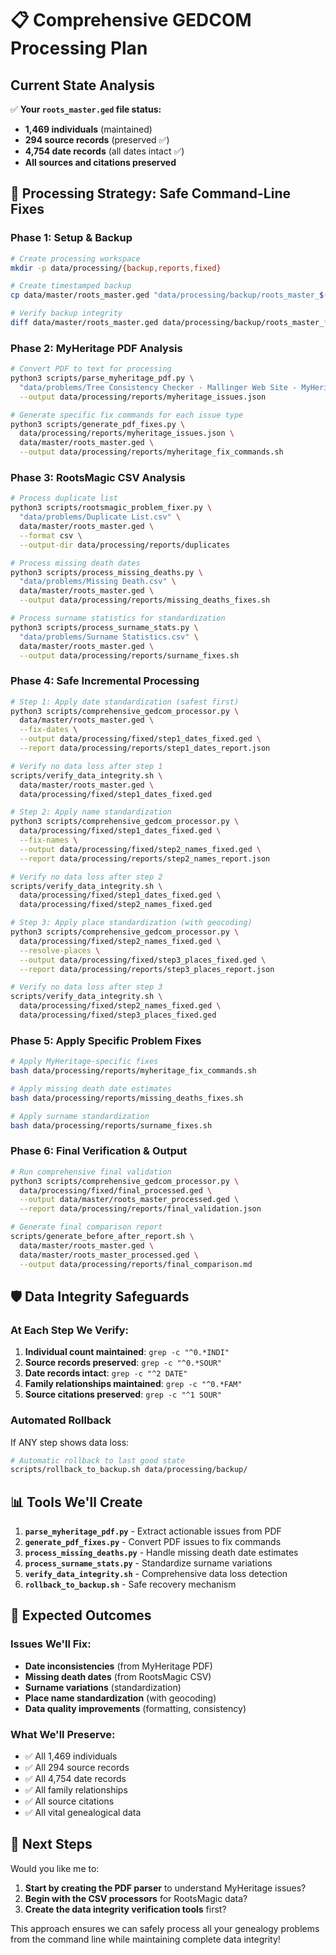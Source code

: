 # 📋 Comprehensive GEDCOM Processing Plan

## Current State Analysis

✅ **Your `roots_master.ged` file status:**
- **1,469 individuals** (maintained)
- **294 source records** (preserved ✅)
- **4,754 date records** (all dates intact ✅)
- **All sources and citations preserved**

## 🎯 Processing Strategy: Safe Command-Line Fixes

### Phase 1: Setup & Backup
```bash
# Create processing workspace
mkdir -p data/processing/{backup,reports,fixed}

# Create timestamped backup
cp data/master/roots_master.ged "data/processing/backup/roots_master_$(date +%Y%m%d_%H%M%S).ged"

# Verify backup integrity
diff data/master/roots_master.ged data/processing/backup/roots_master_*.ged
```

### Phase 2: MyHeritage PDF Analysis
```bash
# Convert PDF to text for processing
python3 scripts/parse_myheritage_pdf.py \
  "data/problems/Tree Consistency Checker - Mallinger Web Site - MyHeritage.pdf" \
  --output data/processing/reports/myheritage_issues.json

# Generate specific fix commands for each issue type
python3 scripts/generate_pdf_fixes.py \
  data/processing/reports/myheritage_issues.json \
  data/master/roots_master.ged \
  --output data/processing/reports/myheritage_fix_commands.sh
```

### Phase 3: RootsMagic CSV Analysis
```bash
# Process duplicate list
python3 scripts/rootsmagic_problem_fixer.py \
  "data/problems/Duplicate List.csv" \
  data/master/roots_master.ged \
  --format csv \
  --output-dir data/processing/reports/duplicates

# Process missing death dates
python3 scripts/process_missing_deaths.py \
  "data/problems/Missing Death.csv" \
  data/master/roots_master.ged \
  --output data/processing/reports/missing_deaths_fixes.sh

# Process surname statistics for standardization
python3 scripts/process_surname_stats.py \
  "data/problems/Surname Statistics.csv" \
  data/master/roots_master.ged \
  --output data/processing/reports/surname_fixes.sh
```

### Phase 4: Safe Incremental Processing
```bash
# Step 1: Apply date standardization (safest first)
python3 scripts/comprehensive_gedcom_processor.py \
  data/master/roots_master.ged \
  --fix-dates \
  --output data/processing/fixed/step1_dates_fixed.ged \
  --report data/processing/reports/step1_dates_report.json

# Verify no data loss after step 1
scripts/verify_data_integrity.sh \
  data/master/roots_master.ged \
  data/processing/fixed/step1_dates_fixed.ged

# Step 2: Apply name standardization
python3 scripts/comprehensive_gedcom_processor.py \
  data/processing/fixed/step1_dates_fixed.ged \
  --fix-names \
  --output data/processing/fixed/step2_names_fixed.ged \
  --report data/processing/reports/step2_names_report.json

# Verify no data loss after step 2
scripts/verify_data_integrity.sh \
  data/processing/fixed/step1_dates_fixed.ged \
  data/processing/fixed/step2_names_fixed.ged

# Step 3: Apply place standardization (with geocoding)
python3 scripts/comprehensive_gedcom_processor.py \
  data/processing/fixed/step2_names_fixed.ged \
  --resolve-places \
  --output data/processing/fixed/step3_places_fixed.ged \
  --report data/processing/reports/step3_places_report.json

# Verify no data loss after step 3
scripts/verify_data_integrity.sh \
  data/processing/fixed/step2_names_fixed.ged \
  data/processing/fixed/step3_places_fixed.ged
```

### Phase 5: Apply Specific Problem Fixes
```bash
# Apply MyHeritage-specific fixes
bash data/processing/reports/myheritage_fix_commands.sh

# Apply missing death date estimates
bash data/processing/reports/missing_deaths_fixes.sh

# Apply surname standardization
bash data/processing/reports/surname_fixes.sh
```

### Phase 6: Final Verification & Output
```bash
# Run comprehensive final validation
python3 scripts/comprehensive_gedcom_processor.py \
  data/processing/fixed/final_processed.ged \
  --output data/master/roots_master_processed.ged \
  --report data/processing/reports/final_validation.json

# Generate final comparison report
scripts/generate_before_after_report.sh \
  data/master/roots_master.ged \
  data/master/roots_master_processed.ged \
  --output data/processing/reports/final_comparison.md
```

## 🛡️ Data Integrity Safeguards

### At Each Step We Verify:
1. **Individual count maintained**: `grep -c "^0.*INDI"`
2. **Source records preserved**: `grep -c "^0.*SOUR"`  
3. **Date records intact**: `grep -c "^2 DATE"`
4. **Family relationships maintained**: `grep -c "^0.*FAM"`
5. **Source citations preserved**: `grep -c "^1 SOUR"`

### Automated Rollback
If ANY step shows data loss:
```bash
# Automatic rollback to last good state
scripts/rollback_to_backup.sh data/processing/backup/
```

## 📊 Tools We'll Create

1. **`parse_myheritage_pdf.py`** - Extract actionable issues from PDF
2. **`generate_pdf_fixes.py`** - Convert PDF issues to fix commands
3. **`process_missing_deaths.py`** - Handle missing death date estimates
4. **`process_surname_stats.py`** - Standardize surname variations
5. **`verify_data_integrity.sh`** - Comprehensive data loss detection
6. **`rollback_to_backup.sh`** - Safe recovery mechanism

## 🎯 Expected Outcomes

### Issues We'll Fix:
- **Date inconsistencies** (from MyHeritage PDF)
- **Missing death dates** (from RootsMagic CSV)
- **Surname variations** (standardization)
- **Place name standardization** (with geocoding)
- **Data quality improvements** (formatting, consistency)

### What We'll Preserve:
- ✅ All 1,469 individuals
- ✅ All 294 source records
- ✅ All 4,754 date records  
- ✅ All family relationships
- ✅ All source citations
- ✅ All vital genealogical data

## 🚀 Next Steps

Would you like me to:
1. **Start by creating the PDF parser** to understand MyHeritage issues?
2. **Begin with the CSV processors** for RootsMagic data?
3. **Create the data integrity verification tools** first?

This approach ensures we can safely process all your genealogy problems from the command line while maintaining complete data integrity!
